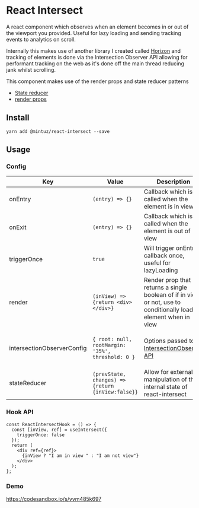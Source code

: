 # React Intersect

A react component which observes when an element becomes in or out of the viewport you provided. Useful for lazy loading and sending tracking events to analytics on scroll.

Internally this makes use of another library I created called [Horizon](https://github.com/mintuz/horizon) and tracking of elements is done via the Intersection Observer API allowing for performant tracking on the web as it's done off the main thread reducing jank whilst scrolling.

This component makes use of the render props and state reducer patterns

- [State reducer](https://blog.kentcdodds.com/the-state-reducer-pattern-%EF%B8%8F-b40316cfac57)
- [render props](https://reactjs.org/docs/render-props.html)

## Install

`yarn add @mintuz/react-intersect --save`

## Usage

### Config

| Key                        | Value                                             | Description                                                                                                              | Default                                          |
| -------------------------- | ------------------------------------------------- | ------------------------------------------------------------------------------------------------------------------------ | ------------------------------------------------ |
| onEntry                    | `(entry) => {}`                                   | Callback which is called when the element is in view                                                                     | N/A                                              |
| onExit                     | `(entry) => {}`                                   | Callback which is called when the element is out of view                                                                 | N/A                                              |
| triggerOnce                | `true`                                            | Will trigger onEntry callback once, useful for lazyLoading                                                               | false                                            |
| render                     | `(inView) => {return <div></div>}`                | Render prop that returns a single boolean of if in view or not, use to conditionally load an element when in view        | N/A                                              |
| intersectionObserverConfig | `{ root: null, rootMargin: '35%', threshold: 0 }` | Options passed to [IntersectionObserver API](https://developer.mozilla.org/en-US/docs/Web/API/Intersection_Observer_API) | `{ root: null rootMargin: '35%', threshold: 0 }` |
| stateReducer               | `(prevState, changes) => {return {inView:false}}` | Allow for external manipulation of the internal state of react-intersect                                                 | N/A                                              |

### Hook API

```
const ReactIntersectHook = () => {
  const [inView, ref] = useIntersect({
    triggerOnce: false
  });
  return (
    <div ref={ref}>
      {inView ? "I am in view " : "I am not view"}
    </div>
  );
};
```

### Demo

https://codesandbox.io/s/vvm485k697
